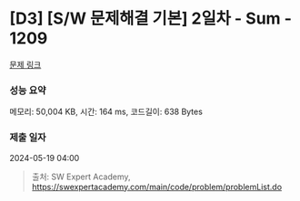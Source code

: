# [D3] [S/W 문제해결 기본] 2일차 - Sum - 1209 

[문제 링크](https://swexpertacademy.com/main/code/problem/problemDetail.do?contestProbId=AV13_BWKACUCFAYh) 

### 성능 요약

메모리: 50,004 KB, 시간: 164 ms, 코드길이: 638 Bytes

### 제출 일자

2024-05-19 04:00



> 출처: SW Expert Academy, https://swexpertacademy.com/main/code/problem/problemList.do